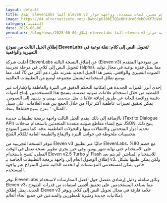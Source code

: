 ```yaml
---
layout: default
title: إطلاق ElevenLabs ألفا Eleven v3 كلام معبر، لغات متعددة، وواجهة حوار.
image: https://d4.alternativeto.net/-Bwbo1pH106E7QDe6HtUre0debEwKF7bVmKqh7neaUI/rs:fill:1520:760:0/g:ce:0:0/YWJzOi8vZGlzdC9jb250ZW50LzE3NDkxNjc5Nzc3NzYucG5n.png
category: التقنية
date: 2025-06-06
permalink: /blog/news/2025-06-06-إطلاق-elevenlabs-ألفا-eleven-v3-كلام-معبر-لغات-متعددة-وواجهة-حوار/
---
```


**إطلاق الجيل الثالث من نموذج ElevenLabs لتحويل النص إلى كلام: نقلة نوعية في التعبيرية والواقعية**

أعلنت شركة ElevenLabs عن إطلاق النسخة الثالثة (Eleven v3) من نموذجها المتقدم لتحويل النص إلى كلام، في مرحلة تجريبية (alpha)، مما يمثل قفزة نوعية في مجال توليد الصوت التعبيري والواقعي. يتميز هذا الجيل الجديد بقدرته على دعم أكثر من 70 لغة، مما يوسع نطاق استخدامه ليشمل مجموعة أوسع من التطبيقات العالمية.

إحدى أبرز الميزات الجديدة هي إمكانية التحكم الدقيق في النبرة والعاطفة والإشارات غير اللفظية من خلال استخدام علامات صوتية مضمنة. يسمح هذا للمستخدمين بإنتاج أصوات دقيقة وواقعية للغاية عن طريق إضافة علامات مثل `متحمس`، `يهمس`، و `يتنهد` إلى النصوص. يمكن تحقيق تعبيرات عاطفية أكثر ثراءً من خلال الجمع بين هذه العلامات، على سبيل المثال: `'بفرح` `يصيح` فعلناها! `يضحك`'.

بالإضافة إلى ذلك، يقدم الجيل الثالث واجهة برمجة تطبيقات جديدة (Text to Dialogue API) تتيح إنشاء مقاطع صوتية متعددة المتحدثين باستخدام مدخلات JSON. يتيح ذلك تحديد أدوار المتحدثين والانتقالات بينها والتحولات العاطفية بدقة. كما يتميز النموذج بتحسينات ملحوظة في جوانب النبرة والإيقاع والطبيعة العامة للكلام المُنتَج.

تتوفر النسخة التجريبية من Eleven v3 حاليًا عبر تطبيق ElevenLabs، مع خصم 80% على الاستخدام حتى نهاية شهر يونيو. وفي حين يجري تطوير نسخة تعمل في الوقت الفعلي، يُنصح باستخدام Eleven v2.5 Turbo أو Flash للاستخدام المباشر. لم يتم بعد إطلاق الوصول العام إلى واجهة برمجة التطبيقات الخاصة بـ v3، ولكن يمكن طلبها بشكل خاص. يمكن لمستخدمي المؤسسات أو الخدمة الذاتية تفعيل النموذج عبر واجهة المستخدم.

توفر ElevenLabs وثائق شاملة ودليل إرشادي مفصل حول أفضل الممارسات لاستخدام Eleven v3، مما يساعد المستخدمين على تحقيق أقصى استفادة من قدرات النموذج الجديد. يمثل إطلاق Eleven v3 علامة فارقة في مجال تحويل النص إلى كلام، ويوفر إمكانيات جديدة ومثيرة للمطورين والمبدعين في جميع أنحاء العالم.
